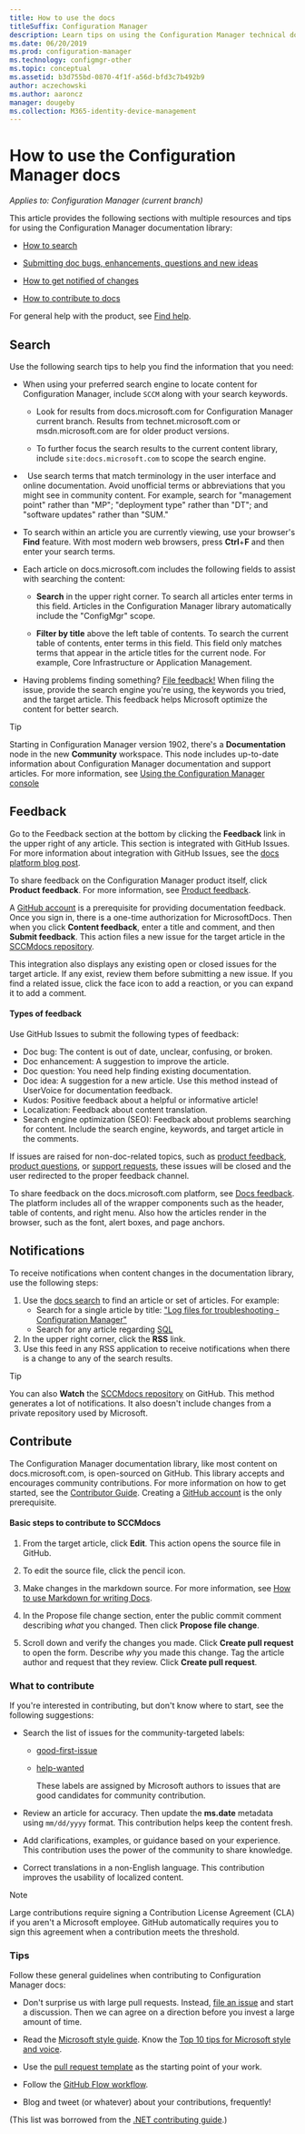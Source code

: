 ```yaml
---
title: How to use the docs
titleSuffix: Configuration Manager
description: Learn tips on using the Configuration Manager technical documentation library.
ms.date: 06/20/2019
ms.prod: configuration-manager
ms.technology: configmgr-other
ms.topic: conceptual
ms.assetid: b3d755bd-0870-4f1f-a56d-bfd3c7b492b9
author: aczechowski
ms.author: aaroncz
manager: dougeby
ms.collection: M365-identity-device-management
---
```


# How to use the Configuration Manager docs

*Applies to: Configuration Manager (current branch)*

This article provides the following sections with multiple resources and tips for using the Configuration Manager documentation library:  

- [How to search](#bkmk_searchtips)  

- [Submitting doc bugs, enhancements, questions and new ideas](#bkmk_docfeedback)  

- [How to get notified of changes](#bkmk_notifications)  

- [How to contribute to docs](#bkmk_contribute)  


For general help with the product, see [Find help](/sccm/core/understand/find-help).


##  <a name="bkmk_searchtips"></a> Search   
 Use the following search tips to help you find the information that you need:  

-   When using your preferred search engine to locate content for Configuration Manager, include `SCCM` along with your search keywords.  

    - Look for results from docs.microsoft.com for Configuration Manager current branch. Results from technet.microsoft.com or msdn.microsoft.com are for older product versions.  

    - To further focus the search results to the current content library, include `site:docs.microsoft.com` to scope the search engine.  

-   Use search terms that match terminology in the user interface and online documentation. Avoid unofficial terms or abbreviations that you might see in community content. For example, search for "management point" rather than "MP"; "deployment type" rather than "DT"; and "software updates" rather than "SUM."  

-   To search within an article you are currently viewing, use your browser's **Find** feature. With most modern web browsers, press **Ctrl**+**F** and then enter your search terms.  

-   Each article on docs.microsoft.com includes the following fields to assist with searching the content:  

    - **Search** in the upper right corner. To search all articles enter terms in this field. Articles in the Configuration Manager library automatically include the "ConfigMgr" scope.  

    - **Filter by title** above the left table of contents. To search the current table of contents, enter terms in this field. This field only matches terms that appear in the article titles for the current node. For example, Core Infrastructure or Application Management.  

- Having problems finding something? [File feedback!](#bkmk_docfeedback) When filing the issue, provide the search engine you're using, the keywords you tried, and the target article. This feedback helps Microsoft optimize the content for better search.  

> [!TIP] 
> Starting in Configuration Manager version 1902, there's a **Documentation** node in the new **Community** workspace. This node includes up-to-date information about Configuration Manager documentation and support articles. For more information, see [Using the Configuration Manager console](/sccm/core/servers/manage/admin-console#bkmk_doc-dashboard)

## <a name="bkmk_docfeedback"></a> Feedback

Go to the Feedback section at the bottom by clicking the **Feedback** link in the upper right of any article. This section is integrated with GitHub Issues. For more information about integration with GitHub Issues, see the [docs platform blog post](https://docs.microsoft.com/teamblog/a-new-feedback-system-is-coming-to-docs).

To share feedback on the Configuration Manager product itself, click **Product feedback**. For more information, see [Product feedback](/sccm/core/understand/find-help#product-feedback). 

A [GitHub account](https://github.com/join) is a prerequisite for providing documentation feedback. Once you sign in, there is a one-time authorization for MicrosoftDocs. Then when you click **Content feedback**, enter a title and comment, and then **Submit feedback**. This action files a new issue for the target article in the [SCCMdocs repository](https://github.com/MicrosoftDocs/SCCMdocs/issues).

This integration also displays any existing open or closed issues for the target article. If any exist, review them before submitting a new issue. If you find a related issue, click the face icon to add a reaction, or you can expand it to add a comment. 

#### Types of feedback
Use GitHub Issues to submit the following types of feedback:
- Doc bug: The content is out of date, unclear, confusing, or broken.
- Doc enhancement: A suggestion to improve the article.
- Doc question: You need help finding existing documentation.
- Doc idea: A suggestion for a new article. Use this method instead of UserVoice for documentation feedback.
- Kudos: Positive feedback about a helpful or informative article!
- Localization: Feedback about content translation.
- Search engine optimization (SEO): Feedback about problems searching for content. Include the search engine, keywords, and target article in the comments.

If issues are raised for non-doc-related topics, such as [product feedback](/sccm/core/understand/find-help#product-feedback), [product questions](https://social.technet.microsoft.com/Forums/en-US/home?category=ConfigMgrCB), or [support requests](https://aka.ms/cmcbsupport), these issues will be closed and the user redirected to the proper feedback channel.

To share feedback on the docs.microsoft.com platform, see [Docs feedback](https://aka.ms/sitefeedback). The platform includes all of the wrapper components such as the header, table of contents, and right menu. Also how the articles render in the browser, such as the font, alert boxes, and page anchors.



## <a name="bkmk_notifications"></a> Notifications

To receive notifications when content changes in the documentation library, use the following steps:

1. Use the [docs search](https://docs.microsoft.com/search/index?scope=ConfigMgr) to find an article or set of articles. For example:
    - Search for a single article by title: ["Log files for troubleshooting - Configuration Manager"](https://docs.microsoft.com/search/index?search=%22Log+files+for+troubleshooting+-+Configuration+Manager%22&scope=ConfigMgr)
    - Search for any article regarding [SQL](https://docs.microsoft.com/search/index?search=SQL&scope=ConfigMgr)
2. In the upper right corner, click the **RSS** link. 
3. Use this feed in any RSS application to receive notifications when there is a change to any of the search results.


> [!Tip]  
> You can also **Watch** the [SCCMdocs repository](https://github.com/MicrosoftDocs/SCCMdocs) on GitHub. This method generates a lot of notifications. It also doesn't include changes from a private repository used by Microsoft.  



## <a name="bkmk_contribute"></a> Contribute

The Configuration Manager documentation library, like most content on docs.microsoft.com, is open-sourced on GitHub. This library accepts and encourages community contributions. For more information on how to get started, see the [Contributor Guide](https://docs.microsoft.com/contribute). Creating a [GitHub account](https://github.com/join) is the only prerequisite.

#### Basic steps to contribute to SCCMdocs
1. From the target article, click **Edit**. This action opens the source file in GitHub.  

2. To edit the source file, click the pencil icon.  

3. Make changes in the markdown source. For more information, see [How to use Markdown for writing Docs](https://docs.microsoft.com/contribute/how-to-write-use-markdown).  

4. In the Propose file change section, enter the public commit comment describing *what* you changed. Then click **Propose file change**.  

5. Scroll down and verify the changes you made. Click **Create pull request** to open the form. Describe *why* you made this change. Tag the article author and request that they review. Click **Create pull request**.  


### What to contribute

If you're interested in contributing, but don't know where to start, see the following suggestions:  

- Search the list of issues for the community-targeted labels:  
  - [good-first-issue](https://github.com/MicrosoftDocs/sccmdocs/issues?q=is:open+is:issue+label:good-first-issue)   
  - [help-wanted](https://github.com/MicrosoftDocs/sccmdocs/issues?q=is:open+is:issue+label:help-wanted)  

    These labels are assigned by Microsoft authors to issues that are good candidates for community contribution.  

- Review an article for accuracy. Then update the **ms.date** metadata using `mm/dd/yyyy` format. This contribution helps keep the content fresh.  

- Add clarifications, examples, or guidance based on your experience. This contribution uses the power of the community to share knowledge.   

- Correct translations in a non-English language. This contribution improves the usability of localized content.  

> [!Note]  
> Large contributions require signing a Contribution License Agreement (CLA) if you aren't a Microsoft employee. GitHub automatically requires you to sign this agreement when a contribution meets the threshold.  


### Tips

Follow these general guidelines when contributing to Configuration Manager docs:

- Don't surprise us with large pull requests. Instead, [file an issue](https://docs.microsoft.com/sccm/core/understand/use-docs#bkmk_docfeedback) and start a discussion. Then we can agree on a direction before you invest a large amount of time.  

- Read the [Microsoft style guide](https://aka.ms/MicrosoftStyle). Know the [Top 10 tips for Microsoft style and voice](https://docs.microsoft.com/style-guide/top-10-tips-style-voice).  

- Use the [pull request template](https://github.com/MicrosoftDocs/SCCMdocs/blob/master/PULL_REQUEST_TEMPLATE.md) as the starting point of your work.  

- Follow the [GitHub Flow workflow](https://guides.github.com/introduction/flow/).  

- Blog and tweet (or whatever) about your contributions, frequently!  

(This list was borrowed from the [.NET contributing guide](https://github.com/dotnet/docs/blob/master/CONTRIBUTING.md#dos-and-donts).)
